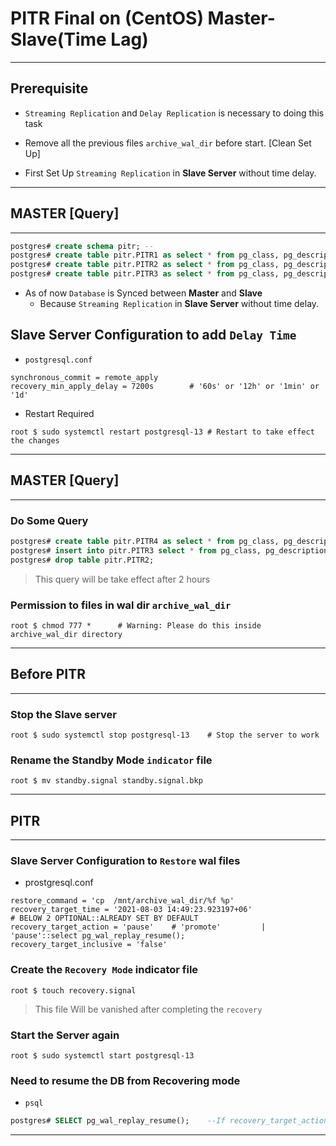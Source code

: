 # **PITR Final on (CentOS) Master-Slave(Time Lag)**

---

## Prerequisite

- `Streaming Replication` and `Delay Replication` is necessary to doing this task

- Remove all the previous files `archive_wal_dir` before start. [Clean Set Up]

- First Set Up `Streaming Replication` in **Slave Server** without time delay.

---

## MASTER [Query]

---

```sql
postgres# create schema pitr; --
postgres# create table pitr.PITR1 as select * from pg_class, pg_description; --2289009	--
postgres# create table pitr.PITR2 as select * from pg_class, pg_description; --2303052	--
postgres# create table pitr.PITR3 as select * from pg_class, pg_description; --2317095	--
```

- As of now `Database` is Synced between **Master** and **Slave**
	- Because `Streaming Replication` in **Slave Server** without time delay.

## Slave Server Configuration to add `Delay Time`

- `postgresql.conf`

```shell
synchronous_commit = remote_apply
recovery_min_apply_delay = 7200s		# '60s' or '12h' or '1min' or '1d'
```

- Restart Required

```shell
root $ sudo systemctl restart postgresql-13	# Restart to take effect the changes
```

---

## MASTER [Query]

---

### Do Some Query

```sql
postgres# create table pitr.PITR4 as select * from pg_class, pg_description; --2317095	
postgres# insert into pitr.PITR3 select * from pg_class, pg_description;	 --4810095 [2*1] ==> NOTE TIME TO PITR
postgres# drop table pitr.PITR2;					
```			

> This query will be take effect after 2 hours 

### Permission to files in wal dir `archive_wal_dir`

```shell
root $ chmod 777 *		# Warning: Please do this inside archive_wal_dir directory
```

---

## Before PITR

---

### Stop the Slave server

```shell
root $ sudo systemctl stop postgresql-13	# Stop the server to work
```

### Rename the **Standby Mode** `indicator` file

```shell
root $ mv standby.signal standby.signal.bkp
```

---

## PITR

---

### Slave Server Configuration to `Restore` wal files

- prostgresql.conf

```shell
restore_command = 'cp  /mnt/archive_wal_dir/%f %p'
recovery_target_time = '2021-08-03 14:49:23.923197+06'
# BELOW 2 OPTIONAL::ALREADY SET BY DEFAULT
recovery_target_action = 'pause'	# 'promote'			|		'pause'::select pg_wal_replay_resume();
recovery_target_inclusive = 'false'
```

### Create the `Recovery Mode` indicator file

```shell
root $ touch recovery.signal
```

> This file Will be vanished after completing the `recovery`

### Start the Server again

```shell
root $ sudo systemctl start postgresql-13
```

### Need to resume the DB from Recovering mode

- `psql`

```sql
postgres# SELECT pg_wal_replay_resume(); 	--If recovery_target_action == 'pause'
```

---











